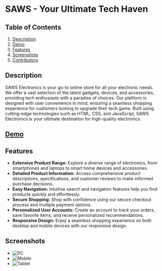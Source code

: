 # SAWS - Your Ultimate Tech Haven

## Table of Contents

1. [Description](#description)
2. [Demo](#demo)
3. [Features](#features)
4. [Screenshots](#screenshots)
5. [Contributors](#contributors)

## Description

SAWS Electronics is your go-to online store for all your electronic needs. We offer a vast selection of the latest gadgets, devices, and accessories, providing tech enthusiasts with a paradise of choices. Our platform is designed with user convenience in mind, ensuring a seamless shopping experience for customers looking to upgrade their tech game. Built using cutting-edge technologies such as HTML, CSS, and JavaScript, SAWS Electronics is your ultimate destination for high-quality electronics.

## [Demo](https://SAWS.netlify.app)

## Features

- **Extensive Product Range:** Explore a diverse range of electronics, from smartphones and laptops to smart home devices and accessories.
- **Detailed Product Information:** Access comprehensive product descriptions, specifications, and customer reviews to make informed purchase decisions.
- **Easy Navigation:** Intuitive search and navigation features help you find products quickly and effortlessly.
- **Secure Shopping:** Shop with confidence using our secure checkout process and multiple payment options.
- **Personalized User Accounts:** Create an account to track your orders, save favorite items, and receive personalized recommendations.
- **Responsive Design:** Enjoy a seamless shopping experience on both desktop and mobile devices with our responsive design.

## Screenshots
 - ![PC](SAWS_home_pc.png)
 - ![Mobile](SAWS_home_mobile.png)
 - ![Tablet](SAWS_home_tab.png)
